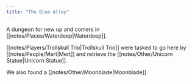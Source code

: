 ```yaml
---
title: "The Blue Alley"
---
```

A dungeon for new up and comers in [[notes/Places/Waterdeep|Waterdeep]].

[[notes/Players/Trollskull Trio|Trollskull Trio]] were tasked to go here by [[notes/People/Mert|Mert]] and retrieve the [[notes/Other/Unicorn Statue|Unicorn Statue]].

We also found a [[notes/Other/Moonblade|Moonblade]]